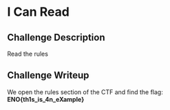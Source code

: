 # I Can Read

## Challenge Description
Read the rules

## Challenge Writeup
We open the rules section of the CTF and find the flag:<br>
**ENO{th1s_is_4n_eXample}**
